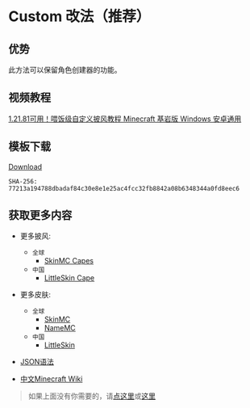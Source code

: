 # Custom 改法（推荐）
## 优势
此方法可以保留角色创建器的功能。

## 视频教程
[1.21.81可用！喂饭级自定义披风教程 Minecraft 基岩版 Windows 安卓通用](https://b23.tv/BV1HU73zcEHy)

## 模板下载
[Download](/assets/files/custom-template.zip)
```
SHA-256: 77213a194788dbadaf84c30e8e1e25ac4fcc32fb8842a08b6348344a0fd8eec6
```

## 获取更多内容
- 更多披风:
  - `全球`
    - [SkinMC Capes](https://skinmc.net/capes)
  - `中国`
    - [LittleSkin Cape](https://littleskin.cn/skinlib?filter=cape&sort=likes&page=1/)

- 更多皮肤:
  - `全球`
    - [SkinMC](https://skinmc.net)
    - [NameMC](https://namemc.com)
  - `中国`
    - [LittleSkin](https://littleskin.cn/skinlib/)
- [JSON语法](https://www.json.cn)
- [中文Minecraft Wiki](https://zh.minecraft.wiki)

> 如果上面没有你需要的，请[点这里](https://b.ltya.top/?q=5oCO5LmI5L2/55So5pCc57Si5byV5pOO)或[这里](https://bd.ltya.top/?q=5oCO5LmI5L2/55So5pCc57Si5byV5pOO)
